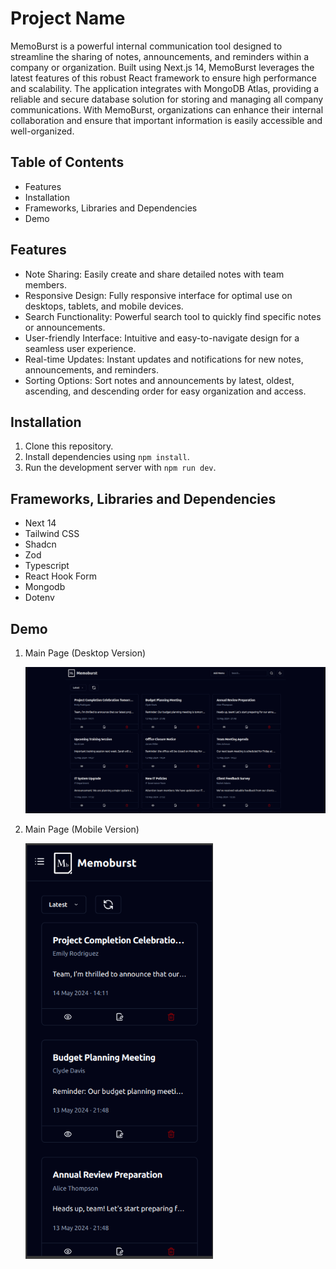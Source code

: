 # Project Name

MemoBurst is a powerful internal communication tool designed to streamline the sharing of notes, announcements, and reminders within a company or organization. Built using Next.js 14, MemoBurst leverages the latest features of this robust React framework to ensure high performance and scalability. The application integrates with MongoDB Atlas, providing a reliable and secure database solution for storing and managing all company communications. With MemoBurst, organizations can enhance their internal collaboration and ensure that important information is easily accessible and well-organized.

## Table of Contents

- Features
- Installation
- Frameworks, Libraries and Dependencies
- Demo

## Features

- Note Sharing: Easily create and share detailed notes with team members.
- Responsive Design: Fully responsive interface for optimal use on desktops, tablets, and mobile devices.
- Search Functionality: Powerful search tool to quickly find specific notes or announcements.
- User-friendly Interface: Intuitive and easy-to-navigate design for a seamless user experience.
- Real-time Updates: Instant updates and notifications for new notes, announcements, and reminders.
- Sorting Options: Sort notes and announcements by latest, oldest, ascending, and descending order for easy organization and access.

## Installation

1. Clone this repository.
2. Install dependencies using `npm install`.
3. Run the development server with `npm run dev`.

## Frameworks, Libraries and Dependencies

- Next 14
- Tailwind CSS
- Shadcn
- Zod
- Typescript
- React Hook Form
- Mongodb
- Dotenv

## Demo

1. Main Page (Desktop Version)

   <img src="public/ss_main_d.png" alt="Main Page (Desktop Version)">

2. Main Page (Mobile Version)

   <img src="public/ss_main_m.png" alt="Main Page (Mobile Version)" width="300">
